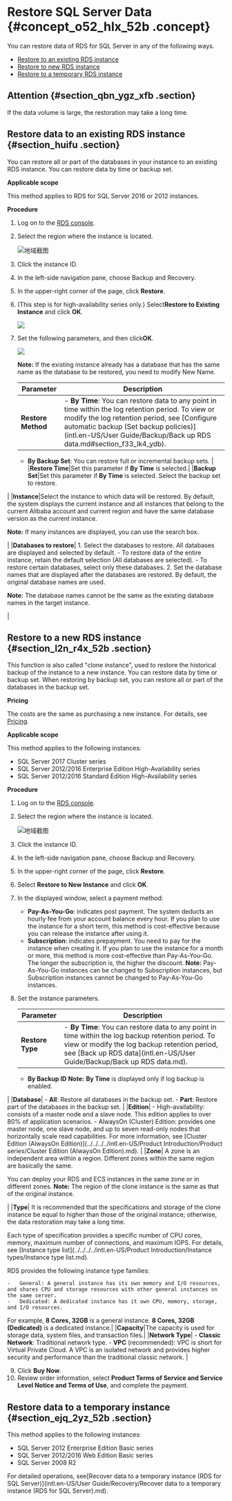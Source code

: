 # Restore SQL Server Data {#concept_o52_hlx_52b .concept}

You can restore data of RDS for SQL Server in any of the following ways.

-   [Restore to an existing RDS instance](#)
-   [Restore to new RDS instance](#)
-   [Restore to a temporary RDS instance](#)

## Attention {#section_qbn_ygz_xfb .section}

If the data volume is large, the restoration may take a long time.

## Restore data to an existing RDS instance {#section_huifu .section}

You can restore all or part of the databases in your instance to an existing RDS instance. You can restore data by time or backup set.

**Applicable scope**

This method applies to RDS for SQL Server 2016 or 2012 instances.

**Procedure**

1.  Log on to the [RDS console](https://rds.console.aliyun.com/).
2.  Select the region where the instance is located.

    ![地域截图](http://static-aliyun-doc.oss-cn-hangzhou.aliyuncs.com/assets/img/17685/155652855740804_en-US.png)

3.  Click the instance ID.
4.  In the left-side navigation pane, choose Backup and Recovery.
5.  In the upper-right corner of the page, click **Restore**.
6.  \(This step is for high-availability series only.\) Select**Restore to Existing Instance** and click **OK**.

    ![](http://static-aliyun-doc.oss-cn-hangzhou.aliyuncs.com/assets/img/17685/155652855810029_en-US.png)

7.  Set the following parameters, and then click**OK**.

    ![](http://static-aliyun-doc.oss-cn-hangzhou.aliyuncs.com/assets/img/17685/155652855810031_en-US.png)

    **Note:** If the existing instance already has a database that has the same name as the database to be restored, you need to modify New Name.

    |Parameter|Description|
    |---------|-----------|
    |**Restore Method**|     -   **By Time**: You can restore data to any point in time within the log retention period. To view or modify the log retention period, see [Configure automatic backup \(Set backup policies\)](intl.en-US/User Guide/Backup/Back up RDS data.md#section_f33_lk4_ydb).
    -   **By Backup Set**: You can restore full or incremental backup sets.
 |
    |**Restore Time**|Set this parameter if **By Time** is selected.|
    |**Backup Set**|Set this parameter if **By Time** is selected. Select the backup set to restore.

 |
    |**Instance**|Select the instance to which data will be restored. By default, the system displays the current instance and all instances that belong to the current Alibaba account and current region and have the same database version as the current instance.

 **Note:** If many instances are displayed, you can use the search box.

 |
    |**Databases to restore**|     1.  Select the databases to restore. All databases are displayed and selected by default.
        -   To restore data of the entire instance, retain the default selection \(All databases are selected\).
        -   To restore certain databases, select only these databases.
    2.  Set the database names that are displayed after the databases are restored. By default, the original database names are used.

**Note:** The database names cannot be the same as the existing database names in the target instance.

 |


## Restore to a new RDS instance {#section_l2n_r4x_52b .section}

This function is also called "clone instance", used to restore the historical backup of the instance to a new instance. You can restore data by time or backup set. When restoring by backup set, you can restore all or part of the databases in the backup set.

**Pricing**

The costs are the same as purchasing a new instance. For details, see [Pricing](https://www.alibabacloud.com/product/apsaradb-for-rds#pricing).

**Applicable scope**

This method applies to the following instances:

-   SQL Server 2017 Cluster series
-   SQL Server 2012/2016 Enterprise Edition High-Availability series
-   SQL Server 2012/2016 Standard Edition High-Availability series

**Procedure**

1.  Log on to the [RDS console](https://rds.console.aliyun.com/).
2.  Select the region where the instance is located.

    ![地域截图](http://static-aliyun-doc.oss-cn-hangzhou.aliyuncs.com/assets/img/17685/155652855740804_en-US.png)

3.  Click the instance ID.
4.  In the left-side navigation pane, choose Backup and Recovery.
5.  In the upper-right corner of the page, click **Restore**.
6.  Select **Restore to New Instance** and click **OK**.
7.  In the displayed window, select a payment method:

    -   **Pay-As-You-Go**: indicates post payment. The system deducts an hourly fee from your account balance every hour. If you plan to use the instance for a short term, this method is cost-effective because you can release the instance after using it.
    -   **Subscription**: indicates prepayment. You need to pay for the instance when creating it. If you plan to use the instance for a month or more, this method is more cost-effective than Pay-As-You-Go. The longer the subscription is, the higher the discount.
    **Note:** Pay-As-You-Go instances can be changed to Subscription instances, but Subscription instances cannot be changed to Pay-As-You-Go instances.

8.  Set the instance parameters.

    |Parameter|Description|
    |---------|-----------|
    |**Restore Type**|     -   **By Time**: You can restore data to any point in time within the log backup retention period. To view or modify the log backup retention period, see [Back up RDS data](intl.en-US/User Guide/Backup/Back up RDS data.md).
    -   **By Backup ID**
 **Note:** **By Time** is displayed only if log backup is enabled.

 |
    |**Database**|     -   **All**: Restore all databases in the backup set.
    -   **Part**: Restore part of the databases in the backup set.
 |
    |**Edition**|     -   High-availability: consists of a master node and a slave node. This edition applies to over 80% of application scenarios.
    -   AlwaysOn \(Cluster\) Edition: provides one master node, one slave node, and up to seven read-only nodes that horizontally scale read capabilities. For more information, see [Cluster Edition \(AlwaysOn Edition\)](../../../../intl.en-US/Product Introduction/Product series/Cluster Edition (AlwaysOn Edition).md).
 |
    |**Zone**| A zone is an independent area within a region. Different zones within the same region are basically the same.

 You can deploy your RDS and ECS instances in the same zone or in different zones. **Note:** The region of the clone instance is the same as that of the original instance.

 |
    |**Type**| It is recommended that the specifications and storage of the clone instance be equal to higher than those of the original instance; otherwise, the data restoration may take a long time.

 Each type of specification provides a specific number of CPU cores, memory, maximum number of connections, and maximum IOPS. For details, see [Instance type list](../../../../intl.en-US/Product Introduction/Instance types/Instance type list.md).

 RDS provides the following instance type families:

    -   General: A general instance has its own memory and I/O resources, and shares CPU and storage resources with other general instances on the same server.
    -   Dedicated: A dedicated instance has it own CPU, memory, storage, and I/O resources.
 For example, **8 Cores, 32GB** is a general instance. **8 Cores, 32GB \(Dedicated\)** is a dedicated instance.|
    |**Capacity**|The capacity is used for storage data, system files, and transaction files.|
    |**Network Type**|     -   **Classic Network**: Traditional network type.
    -   **VPC** \(recommended\): VPC is short for Virtual Private Cloud. A VPC is an isolated network and provides higher security and performance than the traditional classic network.
 |

9.  Click **Buy Now**.
10. Review order information, select **Product Terms of Service and Service Level Notice and Terms of Use**, and complete the payment.

## Restore data to a temporary instance {#section_ejq_2yz_52b .section}

This method applies to the following instances:

-   SQL Server 2012 Enterprise Edition Basic series
-   SQL Server 2012/2016 Web Edition Basic series
-   SQL Server 2008 R2

For detailed operations, see[Recover data to a temporary instance \(RDS for SQL Server\)](intl.en-US/User Guide/Recovery/Recover data to a temporary instance (RDS for SQL Server).md).

